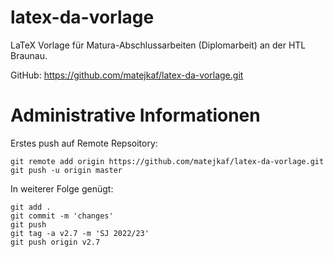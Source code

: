 # latex-da-vorlage

LaTeX Vorlage für Matura-Abschlussarbeiten (Diplomarbeit) an der HTL Braunau.

GitHub: https://github.com/matejkaf/latex-da-vorlage.git

# Administrative Informationen

Erstes push auf Remote Repsoitory:

```
git remote add origin https://github.com/matejkaf/latex-da-vorlage.git
git push -u origin master
```

In weiterer Folge genügt:

```
git add .
git commit -m 'changes'
git push
git tag -a v2.7 -m 'SJ 2022/23'
git push origin v2.7
```
